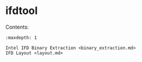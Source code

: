 # ifdtool

Contents:

```{toctree}
:maxdepth: 1

Intel IFD Binary Extraction <binary_extraction.md>
IFD Layout <layout.md>
```
